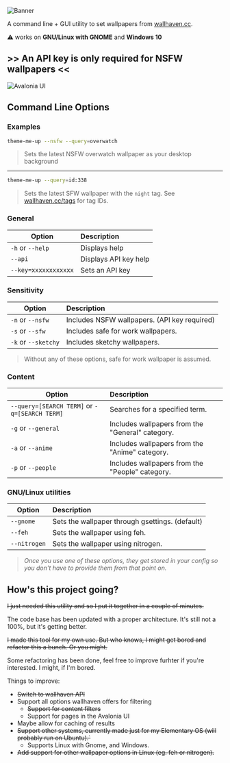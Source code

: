 ![Banner](docs/banner.png)

A command line + GUI utility to set wallpapers from [wallhaven.cc](https://wallhaven.cc).

⚠️ works on **GNU/Linux with GNOME** and **Windows 10**

## >> An API key is only required for NSFW wallpapers <<

![Avalonia UI](docs/avalnoia-screen.png)

## Command Line Options

### Examples

```bash
theme-me-up --nsfw --query=overwatch
```

> Sets the latest NSFW overwatch wallpaper as your desktop background

---

```bash
theme-me-up --query=id:338
```

> Sets the latest SFW wallpaper with the `night` tag. See [wallhaven.cc/tags](https://wallhaven.cc/tags) for tag IDs.

### General

| Option            | Description   |
| ----------------- |:--------------|
| `-h` or `--help`  | Displays help |
| `--api`  | Displays API key help |
| `--key=xxxxxxxxxxxx`  | Sets an API key |

### Sensitivity

| Option            | Description   |
| ----------------- |:--------------|
| `-n` or `--nsfw`  | Includes NSFW wallpapers. (API key required) |
| `-s` or `--sfw` | Includes safe for work wallpapers. |
| `-k` or `--sketchy` | Includes sketchy wallpapers. |

> Without any of these options, safe for work wallpaper is assumed.

### Content

| Option            | Description   |
| ----------------- |:--------------|
| `--query=[SEARCH TERM]` or `-q=[SEARCH TERM]` | Searches for a specified term. |
| `-g` or `--general` | Includes wallpapers from the "General" category. |
| `-a` or `--anime` | Includes wallpapers from the "Anime" category. |
| `-p` or `--people` | Includes wallpapers from the "People" category. |

### GNU/Linux utilities

| Option            | Description   |
| ----------------- |:--------------|
| `--gnome` | Sets the wallpaper through gsettings. (default) |
| `--feh` | Sets the wallpaper using feh. |
| `--nitrogen` | Sets the wallpaper using nitrogen. |

> _Once you use one of these options, they get stored in your config so you don't have to provide them from that point on._

## How's this project going?

~~I just needed this utility and so I put it together in a couple of minutes.~~

The code base has been updated with a proper architecture. It's still not a 100%, but it's getting better.

~~I made this tool for my own use. But who knows, I might get bored and refactor this a bunch. Or you might.~~

Some refactoring has been done, feel free to improve furhter if you're interested. I might, if I'm bored.

Things to improve:

- ~~Switch to wallhaven API~~
- Support all options wallhaven offers for filtering
    - ~~Support for content filters~~
    - Support for pages in the Avalonia UI
- Maybe allow for caching of results
- ~~Support other systems, currently made just for my Elementary OS (will probably run on Ubuntu).`~~
    - Supports Linux with Gnome, and Windows.
- ~~Add support for other wallpaper options in Linux (eg. feh or nitrogen).~~
